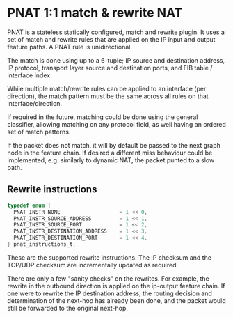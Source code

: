 PNAT 1:1 match & rewrite NAT
===============================

PNAT is a stateless statically configured, match and rewrite plugin.
It uses a set of match and rewrite rules that are applied on the IP
input and output feature paths. A PNAT rule is unidirectional.

The match is done using up to a 6-tuple; IP source and destination address,
IP protocol, transport layer source and destination ports, and FIB table / interface index.

While multiple match/rewrite rules can be applied to an interface (per direction), the match
pattern must be the same across all rules on that interface/direction.

If required in the future, matching could be done using the general classifier, allowing matching
on any protocol field, as well having an ordered set of match patterns.

If the packet does not match, it will by default be passed to the next graph node in the feature chain.
If desired a different miss behaviour could be implemented, e.g. similarly to dynamic NAT, the packet punted to a slow path.

## Rewrite instructions

``` c
typedef enum {
  PNAT_INSTR_NONE                   = 1 << 0,
  PNAT_INSTR_SOURCE_ADDRESS         = 1 << 1,
  PNAT_INSTR_SOURCE_PORT            = 1 << 2,
  PNAT_INSTR_DESTINATION_ADDRESS    = 1 << 3,
  PNAT_INSTR_DESTINATION_PORT       = 1 << 4,
} pnat_instructions_t;
```

These are the supported rewrite instructions.
The IP checksum and the TCP/UDP checksum are incrementally updated as required.

There are only a few "sanity checks" on the rewrites. For example, the rewrite in the outbound direction
is applied on the ip-output feature chain. If one were to rewrite the IP destination address, the routing
decision and determination of the next-hop has already been done, and the packet would still be forwarded
to the original next-hop.
